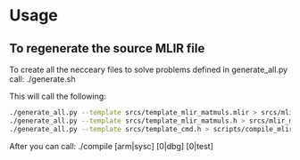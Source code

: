 # Usage

## To regenerate the source MLIR file

To create all the necceary files to solve problems defined in generate_all.py call:
./generate.sh


This will call the following:

```bash
./generate_all.py --template srcs/template_mlir_matmuls.mlir > srcs/mlir_matmuls.mlir
./generate_all.py --template srcs/template_mlir_matmuls.h > srcs/mlir_matmuls.h.inc
./generate_all.py --template srcs/template_cmd.h > scripts/compile_mlir_matmul-all.sh
```

After you can call:
./compile [arm|sysc] [0|dbg] [0|test]